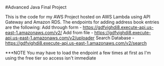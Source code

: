 #Advanced Java Final Project

This is the code for my AWS Project hosted on AWS Lambda using API Gateway and Amazon RDS.
The endpoints for adding address book entries are the following:
Add through form - https://gdfvighdi8.execute-api.us-east-1.amazonaws.com/v2/
Add from file - https://gdfvighdi8.execute-api.us-east-1.amazonaws.com/v2/uploader
Search Database - https://gdfvighdi8.execute-api.us-east-1.amazonaws.com/v2/search

***NOTE You may have to load the endpoint a few times at first as I'm using the free tier so access isn't immediate

